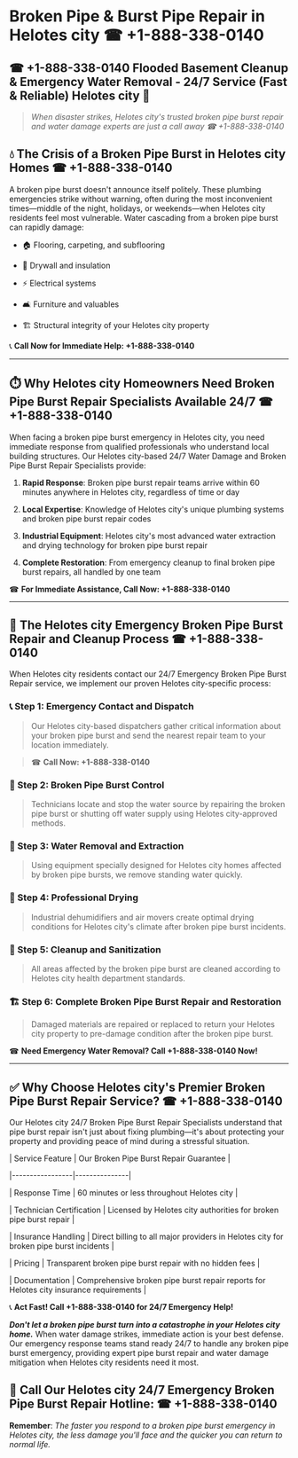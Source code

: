 # Broken Pipe & Burst Pipe Repair in Helotes city ☎ +1-888-338-0140  
## ☎ +1-888-338-0140 Flooded Basement Cleanup & Emergency Water Removal - 24/7 Service (Fast & Reliable) Helotes city 🚨  

> *When disaster strikes, Helotes city's trusted broken pipe burst repair and water damage experts are just a call away ☎ +1-888-338-0140*  

## 💧 The Crisis of a Broken Pipe Burst in Helotes city Homes ☎ +1-888-338-0140  

A broken pipe burst doesn't announce itself politely. These plumbing emergencies strike without warning, often during the most inconvenient times—middle of the night, holidays, or weekends—when Helotes city residents feel most vulnerable. Water cascading from a broken pipe burst can rapidly damage:  

* 🏠 Flooring, carpeting, and subflooring  
* 🧱 Drywall and insulation  
* ⚡ Electrical systems  
* 🛋️ Furniture and valuables  
* 🏗️ Structural integrity of your Helotes city property  

📞 **Call Now for Immediate Help: +1-888-338-0140**  

---  

## ⏱️ Why Helotes city Homeowners Need Broken Pipe Burst Repair Specialists Available 24/7 ☎ +1-888-338-0140  

When facing a broken pipe burst emergency in Helotes city, you need immediate response from qualified professionals who understand local building structures. Our Helotes city-based 24/7 Water Damage and Broken Pipe Burst Repair Specialists provide:  

1. **Rapid Response**: Broken pipe burst repair teams arrive within 60 minutes anywhere in Helotes city, regardless of time or day  
2. **Local Expertise**: Knowledge of Helotes city's unique plumbing systems and broken pipe burst repair codes  
3. **Industrial Equipment**: Helotes city's most advanced water extraction and drying technology for broken pipe burst repair  
4. **Complete Restoration**: From emergency cleanup to final broken pipe burst repairs, all handled by one team  

☎ **For Immediate Assistance, Call Now: +1-888-338-0140**  

---  

## 🔧 The Helotes city Emergency Broken Pipe Burst Repair and Cleanup Process ☎ +1-888-338-0140  

When Helotes city residents contact our 24/7 Emergency Broken Pipe Burst Repair service, we implement our proven Helotes city-specific process:  

### 📞 Step 1: Emergency Contact and Dispatch  
> Our Helotes city-based dispatchers gather critical information about your broken pipe burst and send the nearest repair team to your location immediately.  
> ☎ **Call Now: +1-888-338-0140**  

### 🚿 Step 2: Broken Pipe Burst Control  
> Technicians locate and stop the water source by repairing the broken pipe burst or shutting off water supply using Helotes city-approved methods.  

### 🌊 Step 3: Water Removal and Extraction  
> Using equipment specially designed for Helotes city homes affected by broken pipe bursts, we remove standing water quickly.  

### 💨 Step 4: Professional Drying  
> Industrial dehumidifiers and air movers create optimal drying conditions for Helotes city's climate after broken pipe burst incidents.  

### 🧼 Step 5: Cleanup and Sanitization  
> All areas affected by the broken pipe burst are cleaned according to Helotes city health department standards.  

### 🏗️ Step 6: Complete Broken Pipe Burst Repair and Restoration  
> Damaged materials are repaired or replaced to return your Helotes city property to pre-damage condition after the broken pipe burst.  

☎ **Need Emergency Water Removal? Call +1-888-338-0140 Now!**  

---  

## ✅ Why Choose Helotes city's Premier Broken Pipe Burst Repair Service? ☎ +1-888-338-0140  

Our Helotes city 24/7 Broken Pipe Burst Repair Specialists understand that pipe burst repair isn't just about fixing plumbing—it's about protecting your property and providing peace of mind during a stressful situation.  

| Service Feature | Our Broken Pipe Burst Repair Guarantee |  
|-----------------|---------------|  
| Response Time | 60 minutes or less throughout Helotes city |  
| Technician Certification | Licensed by Helotes city authorities for broken pipe burst repair |  
| Insurance Handling | Direct billing to all major providers in Helotes city for broken pipe burst incidents |  
| Pricing | Transparent broken pipe burst repair with no hidden fees |  
| Documentation | Comprehensive broken pipe burst repair reports for Helotes city insurance requirements |  

📞 **Act Fast! Call +1-888-338-0140 for 24/7 Emergency Help!**  

***Don't let a broken pipe burst turn into a catastrophe in your Helotes city home.*** When water damage strikes, immediate action is your best defense. Our emergency response teams stand ready 24/7 to handle any broken pipe burst emergency, providing expert pipe burst repair and water damage mitigation when Helotes city residents need it most.  

## 📱 Call Our Helotes city 24/7 Emergency Broken Pipe Burst Repair Hotline: ☎ +1-888-338-0140  

**Remember**: *The faster you respond to a broken pipe burst emergency in Helotes city, the less damage you'll face and the quicker you can return to normal life.*